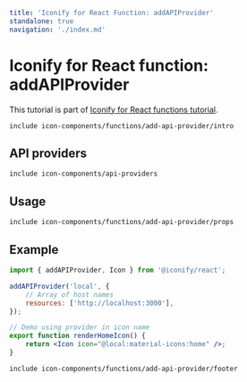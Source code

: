 ```yaml
title: 'Iconify for React Function: addAPIProvider'
standalone: true
navigation: './index.md'
```

# Iconify for React function: addAPIProvider

This tutorial is part of [Iconify for React functions tutorial](./index.md#functions).

`include icon-components/functions/add-api-provider/intro`

## API providers

`include icon-components/api-providers`

## Usage

`include icon-components/functions/add-api-provider/props`

## Example

```jsx
import { addAPIProvider, Icon } from '@iconify/react';

addAPIProvider('local', {
	// Array of host names
	resources: ['http://localhost:3000'],
});

// Demo using provider in icon name
export function renderHomeIcon() {
	return <Icon icon="@local:material-icons:home" />;
}
```

`include icon-components/functions/add-api-provider/footer`
